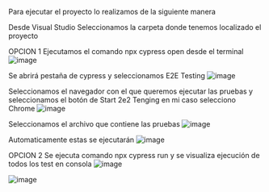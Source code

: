 Para ejecutar el proyecto lo realizamos de la siguiente manera

Desde Visual Studio Seleccionamos la carpeta donde tenemos localizado el proyecto

OPCION 1
Ejecutamos el comando npx cypress open desde el terminal
![image](https://github.com/user-attachments/assets/926def7c-6f3e-49cd-96ae-9ad7d8b9662d)

Se abrirá pestaña de cypress y seleccionamos E2E Testing
![image](https://github.com/user-attachments/assets/2a7c8efc-f741-48a3-bd97-bdccc3a5e49f)

Seleccionamos el navegador con el que queremos ejecutar las pruebas y seleccionamos el botón de Start 2e2 Tenging en mi caso selecciono Chrome
![image](https://github.com/user-attachments/assets/1397d893-136d-4b35-ae9d-01c5e4c1e22b)

Seleccionamos el archivo que contiene las pruebas
![image](https://github.com/user-attachments/assets/81cbda61-820a-4b65-b6c8-a6ce853b8dcb)

Automaticamente estas se ejecutarán
![image](https://github.com/user-attachments/assets/54d6ba46-763b-483a-9d05-2b4df231cb01)


OPCION 2
Se ejecuta comando npx cypress run y se visualiza ejecución de todos los test en consola
![image](https://github.com/user-attachments/assets/3c55fc32-8ca0-405f-be53-a96ff96d99c9)

![image](https://github.com/user-attachments/assets/7dd21ace-70a6-4dc6-b054-16477e674904)
